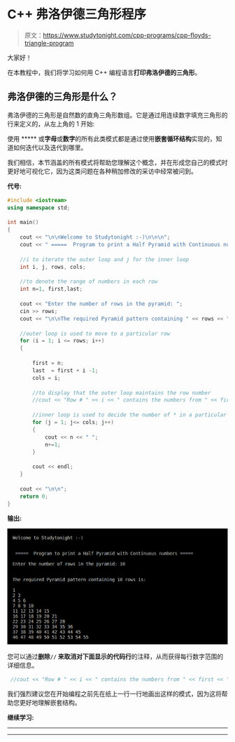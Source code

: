 # C++ 弗洛伊德三角形程序

> 原文：<https://www.studytonight.com/cpp-programs/cpp-floyds-triangle-program>

大家好！

在本教程中，我们将学习如何用 C++ 编程语言**打印弗洛伊德的三角形**。

## 弗洛伊德的三角形是什么？

弗洛伊德的三角形是自然数的直角三角形数组。它是通过用连续数字填充三角形的行来定义的，从左上角的 1 开始:

使用 ***** 或**字母**或**数字**的所有此类模式都是通过使用**嵌套循环结构**实现的，知道如何迭代以及迭代到哪里。

我们相信，本节涵盖的所有模式将帮助您理解这个概念，并在形成您自己的模式时更好地可视化它，因为这类问题在各种稍加修改的采访中经常被问到。

**代号:**

```cpp
#include <iostream>
using namespace std;

int main()
{
    cout << "\n\nWelcome to Studytonight :-)\n\n\n";
    cout << " =====  Program to print a Half Pyramid with Continuous numbers ===== \n\n";

    //i to iterate the outer loop and j for the inner loop
    int i, j, rows, cols;

    //to denote the range of numbers in each row
    int n=1, first,last; 

    cout << "Enter the number of rows in the pyramid: ";
    cin >> rows;
    cout << "\n\nThe required Pyramid pattern containing " << rows << " rows is:\n\n";

    //outer loop is used to move to a particular row
    for (i = 1; i <= rows; i++)
    {

        first = n;
        last  = first + i -1;
        cols = i;

        //to display that the outer loop maintains the row number
        //cout << "Row # " << i << " contains the numbers from " << first << " to " << last << " :    ";

        //inner loop is used to decide the number of * in a particular row
        for (j = 1; j<= cols; j++)
        {
            cout << n << " ";
            n+=1;
        }

        cout << endl;
    }

    cout << "\n\n";
    return 0;
}
```

**输出:**

![C++ half pyramid using continuous numbers](img/79fed14895143e239b57ecf7d1327cd9.png)

您可以通过**删除``//`` 来取消对下面显示的代码行**的注释，从而获得每行数字范围的详细信息。

```cpp
 //cout << "Row # " << i << " contains the numbers from " << first << " to " << last << " :    ";
```

我们强烈建议您在开始编程之前先在纸上一行一行地画出这样的模式，因为这将帮助您更好地理解嵌套结构。

**继续学习:**

* * *

* * *
